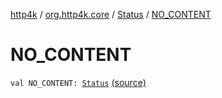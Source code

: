 [http4k](../../index.md) / [org.http4k.core](../index.md) / [Status](index.md) / [NO_CONTENT](./-n-o_-c-o-n-t-e-n-t.md)

# NO_CONTENT

`val NO_CONTENT: `[`Status`](index.md) [(source)](https://github.com/http4k/http4k/blob/master/http4k-core/src/main/kotlin/org/http4k/core/Status.kt#L14)